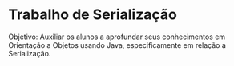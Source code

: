 # Trabalho de Serialização

Objetivo: Auxiliar os alunos a aprofundar seus conhecimentos em Orientação a Objetos usando Java, especificamente em relação a Serialização.
